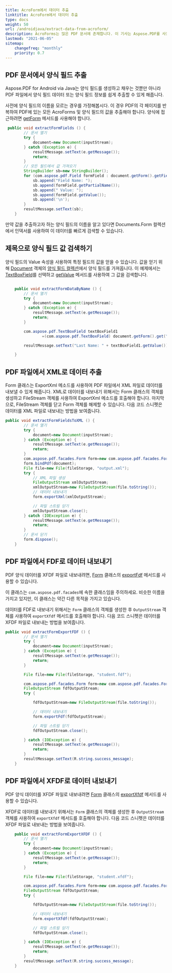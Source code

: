 ```yaml
---
title: AcroForm에서 데이터 추출
linktitle: AcroForm에서 데이터 추출
type: docs
weight: 50
url: /androidjava/extract-data-from-acroform/
description: AcroForms는 많은 PDF 문서에 존재합니다. 이 기사는 Aspose.PDF를 사용하여 AcroForms에서 데이터를 추출하는 방법을 이해하는 데 도움을 주기 위해 작성되었습니다.
lastmod: "2021-06-05"
sitemap:
    changefreq: "monthly"
    priority: 0.7
---
```


## PDF 문서에서 양식 필드 추출

Aspose.PDF for Android via Java는 양식 필드를 생성하고 채우는 것뿐만 아니라 PDF 파일에서 양식 필드 데이터 또는 양식 필드 정보를 쉽게 추출할 수 있게 해줍니다.

사전에 양식 필드의 이름을 모르는 경우를 가정해봅시다. 이 경우 PDF의 각 페이지를 반복하여 PDF에 있는 모든 AcroForms 및 양식 필드의 값을 추출해야 합니다. 양식에 접근하려면 [getForm](https://reference.aspose.com/pdf/java/com.aspose.pdf/Document#getForm--) 메서드를 사용해야 합니다.

```java
 public void extractFormFields () {
        // 문서 열기
        try {
            document=new Document(inputStream);
        } catch (Exception e) {
            resultMessage.setText(e.getMessage());
            return;
        }
        // 모든 필드에서 값 가져오기
        StringBuilder sb=new StringBuilder();
        for (com.aspose.pdf.Field formField : document.getForm().getFields()) {
            sb.append("Field Name: ");
            sb.append(formField.getPartialName());
            sb.append(" Value: ");
            sb.append(formField.getValue());
            sb.append('\n');
        }
        resultMessage.setText(sb);
    }
```


만약 값을 추출하고자 하는 양식 필드의 이름을 알고 있다면 Documents.Form 컬렉션에서 인덱서를 사용하여 이 데이터를 빠르게 검색할 수 있습니다.

## 제목으로 양식 필드 값 검색하기

양식 필드의 Value 속성을 사용하여 특정 필드의 값을 얻을 수 있습니다. 값을 얻기 위해 [Document](https://reference.aspose.com/pdf/java/com.aspose.pdf/Document) 객체의 [양식 필드 컬렉션](https://reference.aspose.com/pdf/java/com.aspose.pdf/Document#getForm--)에서 양식 필드를 가져옵니다. 이 예제에서는 [TextBoxField](https://reference.aspose.com/pdf/java/com.aspose.pdf/TextBoxField)를 선택하고 [getValue](https://reference.aspose.com/pdf/java/com.aspose.pdf/TextBoxField#getValue--) 메서드를 사용하여 그 값을 검색합니다.

```java

    public void extractFormDataByName () {
        // 문서 열기
        try {
            document=new Document(inputStream);
        } catch (Exception e) {
            resultMessage.setText(e.getMessage());
            return;
        }

        com.aspose.pdf.TextBoxField textBoxField1
                =(com.aspose.pdf.TextBoxField) document.getForm().get("Last Name");

        resultMessage.setText("Last Name: " + textBoxField1.getValue());

    }
```


## PDF 파일에서 XML로 데이터 추출

Form 클래스는 ExportXml 메소드를 사용하여 PDF 파일에서 XML 파일로 데이터를 내보낼 수 있게 해줍니다. XML로 데이터를 내보내기 위해서는 Form 클래스의 객체를 생성하고 FileStream 객체를 사용하여 ExportXml 메소드를 호출해야 합니다. 마지막으로, FileStream 객체를 닫고 Form 객체를 해제할 수 있습니다. 다음 코드 스니펫은 데이터를 XML 파일로 내보내는 방법을 보여줍니다.

```java
public void extractFormFieldsToXML () {
        // 문서 열기
        try {
            document=new Document(inputStream);
        } catch (Exception e) {
            resultMessage.setText(e.getMessage());
            return;
        }
        com.aspose.pdf.facades.Form form=new com.aspose.pdf.facades.Form();
        form.bindPdf(document);
        File file=new File(fileStorage, "output.xml");
        try {
            // XML 파일 생성
            FileOutputStream xmlOutputStream;
            xmlOutputStream=new FileOutputStream(file.toString());
            // 데이터 내보내기
            form.exportXml(xmlOutputStream);

            // 파일 스트림 닫기
            xmlOutputStream.close();
        } catch (IOException e) {
            resultMessage.setText(e.getMessage());
            return;
        }
        // 문서 닫기
        form.dispose();
    }
```


## PDF 파일에서 FDF로 데이터 내보내기

PDF 양식 데이터를 XFDF 파일로 내보내려면, [Form](https://reference.aspose.com/pdf/java/com.aspose.pdf.facades/Form) 클래스의 [exportFdf](https://reference.aspose.com/pdf/java/com.aspose.pdf.facades/Form#exportFdf-java.io.OutputStream-) 메서드를 사용할 수 있습니다.

이 클래스는 `com.aspose.pdf.facades`에 속한 클래스임을 주의하세요. 비슷한 이름을 가지고 있지만, 이 클래스는 약간 다른 목적을 가지고 있습니다.

데이터를 FDF로 내보내기 위해서는 `Form` 클래스의 객체를 생성한 후 `OutputStream` 객체를 사용하여 `exportXfdf` 메서드를 호출해야 합니다. 다음 코드 스니펫은 데이터를 XFDF 파일로 내보내는 방법을 보여줍니다.

```java
public void extractFormExportFDF () {
        // 문서 열기
        try {
            document=new Document(inputStream);
        } catch (Exception e) {
            resultMessage.setText(e.getMessage());
            return;
        }

        File file=new File(fileStorage, "student.fdf");

        com.aspose.pdf.facades.Form form=new com.aspose.pdf.facades.Form(document);
        FileOutputStream fdfOutputStream;
        try {

            fdfOutputStream=new FileOutputStream(file.toString());

            // 데이터 내보내기
            form.exportFdf(fdfOutputStream);

            // 파일 스트림 닫기
            fdfOutputStream.close();

        } catch (IOException e) {
            resultMessage.setText(e.getMessage());
            return;
        }
        resultMessage.setText(R.string.success_message);
    }
```


## PDF 파일에서 XFDF로 데이터 내보내기

PDF 양식 데이터를 XFDF 파일로 내보내려면 [Form](https://reference.aspose.com/pdf/java/com.aspose.pdf.facades/Form) 클래스의 [exportXfdf](https://reference.aspose.com/pdf/java/com.aspose.pdf.facades/Form#exportXfdf-java.io.OutputStream-) 메서드를 사용할 수 있습니다.

XFDF로 데이터를 내보내기 위해서는 `Form` 클래스의 객체를 생성한 후 `OutputStream` 객체를 사용하여 `exportXfdf` 메서드를 호출해야 합니다. 
다음 코드 스니펫은 데이터를 XFDF 파일로 내보내는 방법을 보여줍니다.

```java
    public void extractFormExportXFDF () {
        // 문서 열기
        try {
            document=new Document(inputStream);
        } catch (Exception e) {
            resultMessage.setText(e.getMessage());
            return;
        }

        File file=new File(fileStorage, "student.xfdf");

        com.aspose.pdf.facades.Form form=new com.aspose.pdf.facades.Form(document);
        FileOutputStream fdfOutputStream;
        try {

            fdfOutputStream=new FileOutputStream(file.toString());

            // 데이터 내보내기
            form.exportXfdf(fdfOutputStream);

            // 파일 스트림 닫기
            fdfOutputStream.close();

        } catch (IOException e) {
            resultMessage.setText(e.getMessage());
            return;
        }
        resultMessage.setText(R.string.success_message);
    }
```
